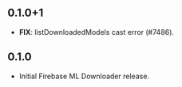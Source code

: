 ## 0.1.0+1

 - **FIX**: listDownloadedModels cast error (#7486).

## 0.1.0

- Initial Firebase ML Downloader release.
